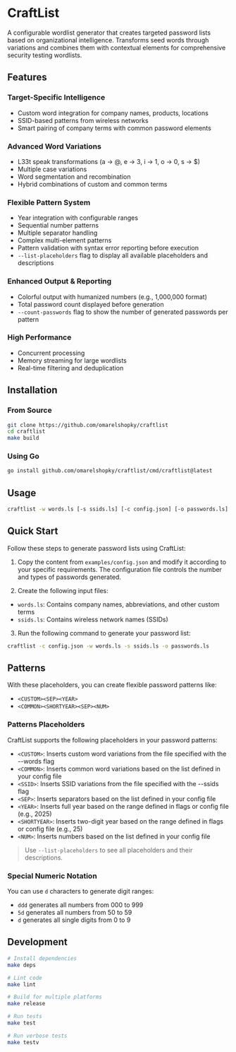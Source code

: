 # CraftList

A configurable wordlist generator that creates targeted password lists based on organizational intelligence. Transforms seed words through variations and combines them with contextual elements for comprehensive security testing wordlists.


## Features

### Target-Specific Intelligence

- Custom word integration for company names, products, locations
- SSID-based patterns from wireless networks
- Smart pairing of company terms with common password elements

### Advanced Word Variations

- L33t speak transformations (a → @, e → 3, i → 1, o → 0, s → $)
- Multiple case variations
- Word segmentation and recombination
- Hybrid combinations of custom and common terms

### Flexible Pattern System

- Year integration with configurable ranges
- Sequential number patterns
- Multiple separator handling
- Complex multi-element patterns
- Pattern validation with syntax error reporting before execution
- `--list-placeholders` flag to display all available placeholders and descriptions

### Enhanced Output & Reporting

- Colorful output with humanized numbers (e.g., 1,000,000 format)
- Total password count displayed before generation
- `--count-passwords` flag to show the number of generated passwords per pattern

### High Performance

- Concurrent processing
- Memory streaming for large wordlists
- Real-time filtering and deduplication

## Installation

### From Source
```bash
git clone https://github.com/omarelshopky/craftlist
cd craftlist
make build
```


### Using Go
```bash
go install github.com/omarelshopky/craftlist/cmd/craftlist@latest
```

## Usage

```bash
craftlist -w words.ls [-s ssids.ls] [-c config.json] [-o passwords.ls] [-max-length 8] [-max-length 64] [--max-year 2025] [--min-year 1990] [--count-passwords] | [--list-placeholders]
```

## Quick Start

Follow these steps to generate password lists using CraftList:

1. Copy the content from `examples/config.json` and modify it according to your specific requirements. The configuration file controls the number and types of passwords generated.

2. Create the following input files:

- `words.ls`: Contains company names, abbreviations, and other custom terms
- `ssids.ls`: Contains wireless network names (SSIDs)

3. Run the following command to generate your password list:

```bash
craftlist -c config.json -w words.ls -s ssids.ls -o passwords.ls
```

## Patterns

With these placeholders, you can create flexible password patterns like:

- `<CUSTOM><SEP><YEAR>`
- `<COMMON><SHORTYEAR><SEP><NUM>`

### Patterns Placeholders

CraftList supports the following placeholders in your password patterns:

- `<CUSTOM>`: Inserts custom word variations from the file specified with the --words flag
- `<COMMON>`: Inserts common word variations based on the list defined in your config file
- `<SSID>`: Inserts SSID variations from the file specified with the --ssids flag
- `<SEP>`: Inserts separators based on the list defined in your config file
- `<YEAR>`: Inserts full year based on the range defined in flags or config file (e.g., 2025)
- `<SHORTYEAR>`: Inserts two-digit year based on the range defined in flags or config file (e.g., 25)
- `<NUM>`: Inserts numbers based on the list defined in your config file

> Use `--list-placeholders` to see all placeholders and their descriptions.

### Special Numeric Notation

You can use `d` characters to generate digit ranges:

- `ddd` generates all numbers from 000 to 999
- `5d` generates all numbers from 50 to 59
- `d` generates all single digits from 0 to 9


## Development

```bash
# Install dependencies
make deps

# Lint code
make lint

# Build for multiple platforms
make release

# Run tests
make test

# Run verbose tests
make testv
```